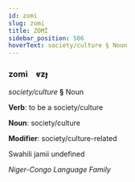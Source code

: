 ```yaml
---
id: zomi
slug: zomi
title: ZOMİ
sidebar_position: 506
hoverText: society/culture § Noun
---
```


### zomi&emsp;<span kind="abugida">ⱴƶɟ</span>

*society/culture* **§** Noun

**Verb**: to be a society/culture

**Noun**: society/culture

**Modifier**: society/culture-related

Swahili jamii undefined

*Niger-Congo Language Family*